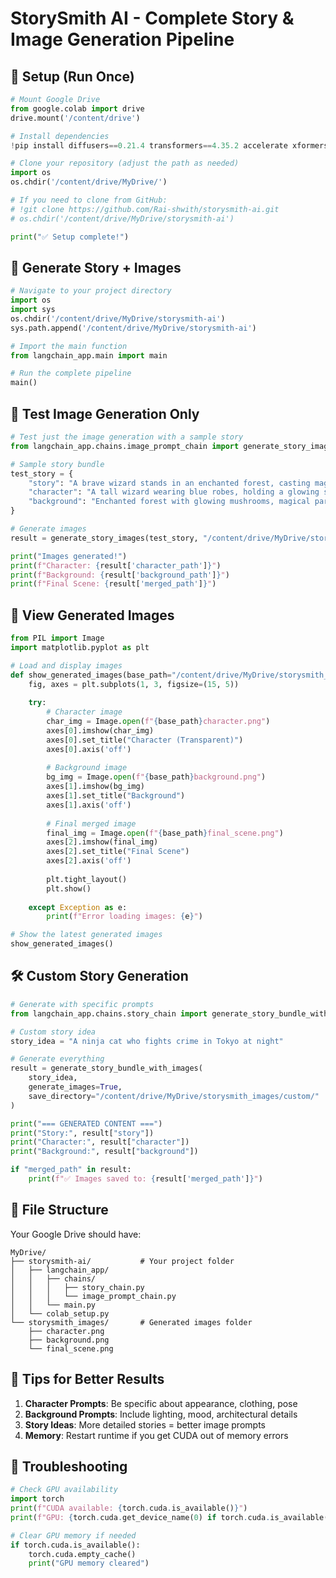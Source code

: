# StorySmith AI - Complete Story & Image Generation Pipeline

## 🚀 Setup (Run Once)

```python
# Mount Google Drive
from google.colab import drive
drive.mount('/content/drive')

# Install dependencies
!pip install diffusers==0.21.4 transformers==4.35.2 accelerate xformers langchain langchain-huggingface torch torchvision Pillow numpy

# Clone your repository (adjust the path as needed)
import os
os.chdir('/content/drive/MyDrive/')

# If you need to clone from GitHub:
# !git clone https://github.com/Rai-shwith/storysmith-ai.git
# os.chdir('/content/drive/MyDrive/storysmith-ai')

print("✅ Setup complete!")
```

## 📖 Generate Story + Images

```python
# Navigate to your project directory
import os
import sys
os.chdir('/content/drive/MyDrive/storysmith-ai')
sys.path.append('/content/drive/MyDrive/storysmith-ai')

# Import the main function
from langchain_app.main import main

# Run the complete pipeline
main()
```

## 🧪 Test Image Generation Only

```python
# Test just the image generation with a sample story
from langchain_app.chains.image_prompt_chain import generate_story_images

# Sample story bundle
test_story = {
    "story": "A brave wizard stands in an enchanted forest, casting magical spells.",
    "character": "A tall wizard wearing blue robes, holding a glowing staff, long white beard, pointed hat. transparent background, PNG format",
    "background": "Enchanted forest with glowing mushrooms, magical particles in the air, mystical atmosphere, fantasy landscape"
}

# Generate images
result = generate_story_images(test_story, "/content/drive/MyDrive/storysmith_images/test/")

print("Images generated!")
print(f"Character: {result['character_path']}")
print(f"Background: {result['background_path']}")
print(f"Final Scene: {result['merged_path']}")
```

## 🎨 View Generated Images

```python
from PIL import Image
import matplotlib.pyplot as plt

# Load and display images
def show_generated_images(base_path="/content/drive/MyDrive/storysmith_images/"):
    fig, axes = plt.subplots(1, 3, figsize=(15, 5))
    
    try:
        # Character image
        char_img = Image.open(f"{base_path}character.png")
        axes[0].imshow(char_img)
        axes[0].set_title("Character (Transparent)")
        axes[0].axis('off')
        
        # Background image
        bg_img = Image.open(f"{base_path}background.png")
        axes[1].imshow(bg_img)
        axes[1].set_title("Background")
        axes[1].axis('off')
        
        # Final merged image
        final_img = Image.open(f"{base_path}final_scene.png")
        axes[2].imshow(final_img)
        axes[2].set_title("Final Scene")
        axes[2].axis('off')
        
        plt.tight_layout()
        plt.show()
        
    except Exception as e:
        print(f"Error loading images: {e}")

# Show the latest generated images
show_generated_images()
```

## 🛠️ Custom Story Generation

```python
# Generate with specific prompts
from langchain_app.chains.story_chain import generate_story_bundle_with_images

# Custom story idea
story_idea = "A ninja cat who fights crime in Tokyo at night"

# Generate everything
result = generate_story_bundle_with_images(
    story_idea, 
    generate_images=True,
    save_directory="/content/drive/MyDrive/storysmith_images/custom/"
)

print("=== GENERATED CONTENT ===")
print("Story:", result["story"])
print("Character:", result["character"])
print("Background:", result["background"])

if "merged_path" in result:
    print(f"✅ Images saved to: {result['merged_path']}")
```

## 📁 File Structure

Your Google Drive should have:
```
MyDrive/
├── storysmith-ai/           # Your project folder
│   ├── langchain_app/
│   │   ├── chains/
│   │   │   ├── story_chain.py
│   │   │   └── image_prompt_chain.py
│   │   └── main.py
│   └── colab_setup.py
└── storysmith_images/       # Generated images folder
    ├── character.png
    ├── background.png
    └── final_scene.png
```

## 🎯 Tips for Better Results

1. **Character Prompts**: Be specific about appearance, clothing, pose
2. **Background Prompts**: Include lighting, mood, architectural details
3. **Story Ideas**: More detailed stories = better image prompts
4. **Memory**: Restart runtime if you get CUDA out of memory errors

## 🔧 Troubleshooting

```python
# Check GPU availability
import torch
print(f"CUDA available: {torch.cuda.is_available()}")
print(f"GPU: {torch.cuda.get_device_name(0) if torch.cuda.is_available() else 'None'}")

# Clear GPU memory if needed
if torch.cuda.is_available():
    torch.cuda.empty_cache()
    print("GPU memory cleared")
```
